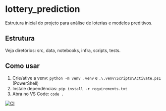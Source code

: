 # lottery_prediction

Estrutura inicial do projeto para análise de loterias e modelos preditivos.

## Estrutura
Veja diretórios: src, data, notebooks, infra, scripts, tests.

## Como usar
1. Crie/ative a venv: `python -m venv .venv` e `.\.venv\Scripts\Activate.ps1` (PowerShell)
2. Instale dependências: `pip install -r requirements.txt`
3. Abra no VS Code: `code .`

[![CI](https://github.com/Ricardovalor/superloteria/actions/workflows/blank.yml/badge.svg)](https://github.com/Ricardovalor/superloteria/actions)
